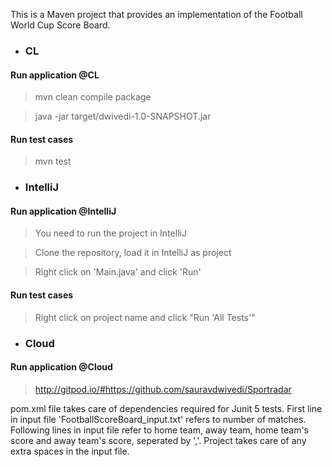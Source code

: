 This is a Maven project that provides an implementation of the Football World Cup Score Board. 

- ### CL

#### Run application @CL

> mvn clean compile package

> java -jar target/dwivedi-1.0-SNAPSHOT.jar

#### Run test cases

> mvn test

- ### IntelliJ

#### Run application @IntelliJ

> You need to run the project in IntelliJ

> Clone the repository, load it in IntelliJ as project

> Right click on 'Main.java' and click 'Run'

#### Run test cases

> Right click on project name and click "Run 'All Tests'"

- ### Cloud

#### Run application @Cloud

> http://gitpod.io/#https://github.com/sauravdwivedi/Sportradar

pom.xml file takes care of dependencies required for Junit 5 tests. First line in input file 'FootballScoreBoard_input.txt' refers to number of matches. Following lines in input file refer to home team, away team, home team's score and away team's score, seperated by ','. Project takes care of any extra spaces in the input file. 
